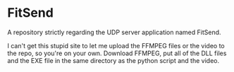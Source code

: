 FitSend
=======

A repository strictly regarding the UDP server application named FitSend.

I can't get this stupid site to let me upload the FFMPEG files or the video to the repo, so you're on your own. Download FFMPEG, put all of the DLL files and the EXE file in the same directory as the python script and the video.
